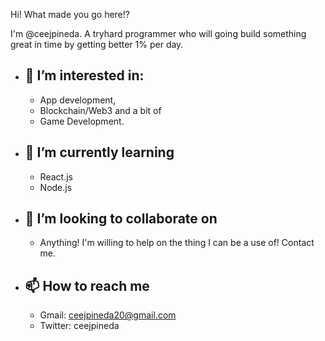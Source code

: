 Hi! What made you go here!?

I'm @ceejpineda. A tryhard programmer who will going build something great in time by getting better 1% per day.

- 👀 I’m interested in: 
  - 
  - App development, 
  - Blockchain/Web3 
    and a bit of 
  - Game Development.

- 🌱 I’m currently learning
  - 
  - React.js
  - Node.js
 
- 💞️ I’m looking to collaborate on
  -
  - Anything! I'm willing to help on the thing I can be a use of! Contact me. 


- 📫 How to reach me
  - 
  - Gmail: ceejpineda20@gmail.com
  - Twitter: ceejpineda


<!---
ceejpineda/ceejpineda is a ✨ special ✨ repository because its `README.md` (this file) appears on your GitHub profile.
You can click the Preview link to take a look at your changes.
--->
